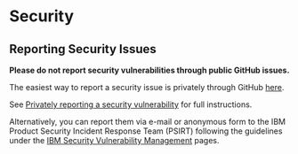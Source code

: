 # Security

## Reporting Security Issues

**Please do not report security vulnerabilities through public GitHub issues.**

The easiest way to report a security issue is privately through GitHub [here](https://github.com/k-streamer/sarama/security/advisories/new).

See [Privately reporting a security vulnerability](https://docs.github.com/en/code-security/security-advisories/guidance-on-reporting-and-writing/privately-reporting-a-security-vulnerability) for full instructions.

Alternatively, you can report them via e-mail or anonymous form to the IBM Product Security Incident Response Team (PSIRT) following the guidelines under the [IBM Security Vulnerability Management](https://www.ibm.com/support/pages/ibm-security-vulnerability-management) pages.
